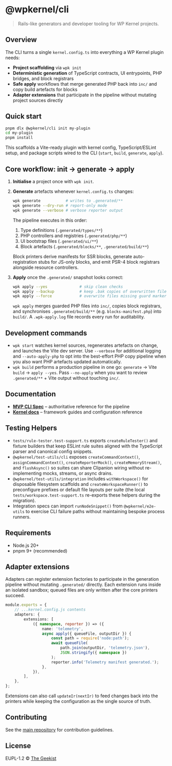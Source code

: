 # @wpkernel/cli

> Rails-like generators and developer tooling for WP Kernel projects.

## Overview

The CLI turns a single `kernel.config.ts` into everything a WP Kernel plugin needs:

- **Project scaffolding** via `wpk init`
- **Deterministic generation** of TypeScript contracts, UI entrypoints, PHP bridges, and block registrars
- **Safe apply** workflows that merge generated PHP back into `inc/` and copy build artefacts for blocks
- **Adapter extensions** that participate in the pipeline without mutating project sources directly

## Quick start

```bash
pnpm dlx @wpkernel/cli init my-plugin
cd my-plugin
pnpm install
```

This scaffolds a Vite-ready plugin with kernel config, TypeScript/ESLint setup, and package scripts wired to the CLI (`start`, `build`, `generate`, `apply`).

## Core workflow: init → generate → apply

1. **Initialise** a project once with `wpk init`.
2. **Generate** artefacts whenever `kernel.config.ts` changes:

    ```bash
    wpk generate           # writes to .generated/**
    wpk generate --dry-run # report-only mode
    wpk generate --verbose # verbose reporter output
    ```

    The pipeline executes in this order:
    1. Type definitions (`.generated/types/**`)
    2. PHP controllers and registries (`.generated/php/**`)
    3. UI bootstrap files (`.generated/ui/**`)
    4. Block artefacts (`.generated/blocks/**`, `.generated/build/**`)

    Block printers derive manifests for SSR blocks, generate auto-registration stubs for JS-only blocks, and emit PSR-4 block registrars alongside resource controllers.

3. **Apply** once the `.generated/` snapshot looks correct:
    ```bash
    wpk apply --yes              # skip clean checks
    wpk apply --backup           # keep .bak copies of overwritten files
    wpk apply --force            # overwrite files missing guard markers
    ```
    `wpk apply` merges guarded PHP files into `inc/`, copies block registrars, and synchronises `.generated/build/**` (e.g. `blocks-manifest.php`) into `build/`. A `.wpk-apply.log` file records every run for auditability.

## Development commands

- `wpk start` watches kernel sources, regenerates artefacts on change, and launches the Vite dev server. Use `--verbose` for additional logging and `--auto-apply-php` to opt into the best-effort PHP copy pipeline when you also want PHP artefacts updated automatically.
- `wpk build` performs a production pipeline in one go: `generate` → Vite `build` → `apply --yes`. Pass `--no-apply` when you want to review `.generated/**` + Vite output without touching `inc/`.

## Documentation

- **[MVP CLI Spec](./mvp-cli-spec.md)** – authoritative reference for the pipeline
- **[Kernel docs](https://thegeekist.github.io/wp-kernel/)** – framework guides and configuration reference

## Testing Helpers

- `tests/rule-tester.test-support.ts` exports `createRuleTester()` and fixture
  builders that keep ESLint rule suites aligned with the TypeScript parser and
  canonical config snippets.
- `@wpkernel/test-utils/cli` exposes `createCommandContext()`,
  `assignCommandContext()`, `createReporterMock()`, `createMemoryStream()`,
  and `flushAsync()` so suites can share Clipanion wiring without
  re-implementing mocks, streams, or async drains.
- `@wpkernel/test-utils/integration` includes `withWorkspace()` for disposable
  filesystem scaffolds and `createWorkspaceRunner()` to preconfigure prefixes or
  default file layouts per suite (the local `tests/workspace.test-support.ts`
  re-exports these helpers during the migration).
- Integration specs can import `runNodeSnippet()` from `@wpkernel/e2e-utils`
  to exercise CLI failure paths without maintaining bespoke process runners.

## Requirements

- Node.js 20+
- pnpm 9+ (recommended)

## Adapter extensions

Adapters can register extension factories to participate in the generation pipeline without mutating `.generated/` directly. Each extension runs inside an isolated sandbox; queued files are only written after the core printers succeed.

```ts
module.exports = {
	// ...kernel.config.js contents
	adapters: {
		extensions: [
			({ namespace, reporter }) => ({
				name: 'telemetry',
				async apply({ queueFile, outputDir }) {
					const path = require('node:path');
					await queueFile(
						path.join(outputDir, 'telemetry.json'),
						JSON.stringify({ namespace })
					);
					reporter.info('Telemetry manifest generated.');
				},
			}),
		],
	},
};
```

Extensions can also call `updateIr(nextIr)` to feed changes back into the printers while keeping the configuration as the single source of truth.

## Contributing

See the [main repository](https://github.com/theGeekist/wp-kernel) for contribution guidelines.

## License

EUPL-1.2 © [The Geekist](https://github.com/theGeekist)
